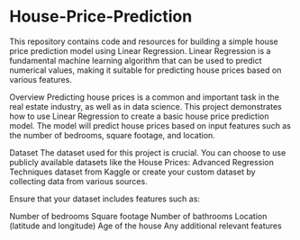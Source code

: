 # House-Price-Prediction

This repository contains code and resources for building a simple house price prediction model using Linear Regression. Linear Regression is a fundamental machine learning algorithm that can be used to predict numerical values, making it suitable for predicting house prices based on various features.

Overview
Predicting house prices is a common and important task in the real estate industry, as well as in data science. This project demonstrates how to use Linear Regression to create a basic house price prediction model. The model will predict house prices based on input features such as the number of bedrooms, square footage, and location.

Dataset
The dataset used for this project is crucial. You can choose to use publicly available datasets like the House Prices: Advanced Regression Techniques dataset from Kaggle or create your custom dataset by collecting data from various sources.

Ensure that your dataset includes features such as:

Number of bedrooms
Square footage
Number of bathrooms
Location (latitude and longitude)
Age of the house
Any additional relevant features
